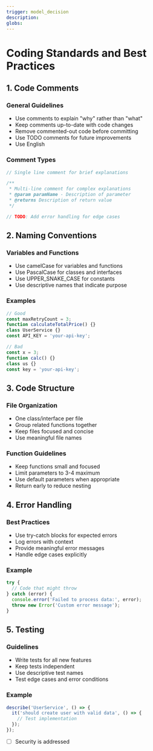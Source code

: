 ```yaml
---
trigger: model_decision
description: 
globs: 
---
```

# Coding Standards and Best Practices

## 1. Code Comments

### General Guidelines
- Use comments to explain "why" rather than "what"
- Keep comments up-to-date with code changes
- Remove commented-out code before committing
- Use TODO comments for future improvements
- Use English

### Comment Types
```typescript
// Single line comment for brief explanations

/**
 * Multi-line comment for complex explanations
 * @param paramName - Description of parameter
 * @returns Description of return value
 */

// TODO: Add error handling for edge cases
```

## 2. Naming Conventions

### Variables and Functions
- Use camelCase for variables and functions
- Use PascalCase for classes and interfaces
- Use UPPER_SNAKE_CASE for constants
- Use descriptive names that indicate purpose

### Examples
```typescript
// Good
const maxRetryCount = 3;
function calculateTotalPrice() {}
class UserService {}
const API_KEY = 'your-api-key';

// Bad
const x = 3;
function calc() {}
class us {}
const key = 'your-api-key';
```

## 3. Code Structure

### File Organization
- One class/interface per file
- Group related functions together
- Keep files focused and concise
- Use meaningful file names

### Function Guidelines
- Keep functions small and focused
- Limit parameters to 3-4 maximum
- Use default parameters when appropriate
- Return early to reduce nesting

## 4. Error Handling

### Best Practices
- Use try-catch blocks for expected errors
- Log errors with context
- Provide meaningful error messages
- Handle edge cases explicitly

### Example
```typescript
try {
  // Code that might throw
} catch (error) {
  console.error('Failed to process data:', error);
  throw new Error('Custom error message');
}
```

## 5. Testing

### Guidelines
- Write tests for all new features
- Keep tests independent
- Use descriptive test names
- Test edge cases and error conditions

### Example
```typescript
describe('UserService', () => {
  it('should create user with valid data', () => {
    // Test implementation
  });
});
```


- [ ] Security is addressed 
